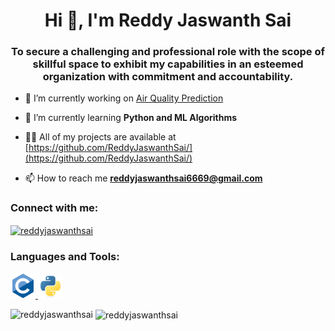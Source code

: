 <h1 align="center">Hi 👋, I'm Reddy Jaswanth Sai</h1>
<h3 align="center">To secure a challenging and professional role with the scope of skillful space to exhibit my capabilities in an esteemed organization with commitment and accountability.</h3>

- 🔭 I’m currently working on [Air Quality Prediction](https://github.com/ReddyJaswanthSai/Air-Quality-Prediction)

- 🌱 I’m currently learning **Python and ML Algorithms**

- 👨‍💻 All of my projects are available at [https://github.com/ReddyJaswanthSai/](https://github.com/ReddyJaswanthSai/)

- 📫 How to reach me **reddyjaswanthsai6669@gmail.com**

<h3 align="left">Connect with me:</h3>
<p align="left">
<a href="https://linkedin.com/in/reddyjaswanthsai" target="blank"><img align="center" src="https://raw.githubusercontent.com/rahuldkjain/github-profile-readme-generator/master/src/images/icons/Social/linked-in-alt.svg" alt="reddyjaswanthsai" height="30" width="40" /></a>
</p>

<h3 align="left">Languages and Tools:</h3>
<p align="left"> <a href="https://www.cprogramming.com/" target="_blank" rel="noreferrer"> <img src="https://raw.githubusercontent.com/devicons/devicon/master/icons/c/c-original.svg" alt="c" width="40" height="40"/> </a> <a href="https://www.python.org" target="_blank" rel="noreferrer"> <img src="https://raw.githubusercontent.com/devicons/devicon/master/icons/python/python-original.svg" alt="python" width="40" height="40"/> </a> </p>

<p><img align="left" src="https://github-readme-stats.vercel.app/api/top-langs?username=reddyjaswanthsai&show_icons=true&locale=en&layout=compact" alt="reddyjaswanthsai" /></p>

<p>&nbsp;<img align="center" src="https://github-readme-stats.vercel.app/api?username=reddyjaswanthsai&show_icons=true&locale=en" alt="reddyjaswanthsai" /></p>

